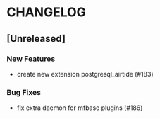 # CHANGELOG

## [Unreleased]

### New Features

- create new extension postgresql_airtide (#183)

### Bug Fixes

- fix extra daemon for mfbase plugins (#186)


